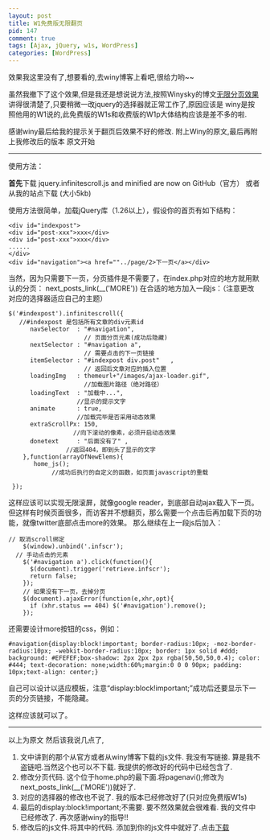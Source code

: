 ```yaml
--- 
layout: post
title: W1免费版无限翻页
pid: 147
comment: true
tags: [Ajax, jQuery, w1s, WordPress]
categories: [WordPress]
---
```

效果我这里没有了,想要看的,去winy博客上看吧,很给力哟~~

虽然我撤下了这个效果,但是我还是想说说方法,按照Winysky的博文[无限分页效果](http://winysky.com/unlimited-paging-effects)讲得很清楚了,只要稍微一改jquery的选择器就正常工作了,原因应该是 winy是按照他用的W1说的,此免费版的W1s和收费版的W1p大体结构应该是差不多的啦.

感谢winy最后给我的提示关于翻页后效果不好的修改.
附上Winy的原文,最后再附上我修改后的版本
原文开始

***
使用方法： 

**首先**下载 jquery.infinitescroll.js and minified are now on GitHub（官方）
或者从我的站点下载 (大小5kb)

使用方法很简单，加载jQuery库（1.26以上），假设你的首页有如下结构：

    <div id="indexpost">
    <div id="post-xxx">xxx</div>
    <div id="post-xxx">xxx</div>
    ......
    </div>
    <div id="navigation"><a href=""../page/2>下一页</a></div>
当然，因为只需要下一页，分页插件是不需要了，在index.php对应的地方就用默认的分页：
next\_posts\_link(\_\_('MORE'))
在合适的地方加入一段js：（注意更改 对应的选择器适应自己的主题）

    $('#indexpost').infinitescroll({
       //#indexpost 是包括所有文章的div元素id
          navSelector  : "#navigation",
                         // 页面分页元素(成功后隐藏)
          nextSelector : "#navigation a",
                         // 需要点击的下一页链接
          itemSelector : "#indexpost div.post"   ,
                         // 返回后文章对应的插入位置
          loadingImg   : themeurl+"/images/ajax-loader.gif",
                         //加载图片路径（绝对路径）
          loadingText  : "加载中...",
                       //显示的提示文字
          animate      : true,
                       //加载完毕是否采用动态效果
          extraScrollPx: 150,
                      //向下滚动的像素，必须开启动态效果
          donetext     : "后面没有了" ,
                    //返回404，即到头了显示的文字
        },function(arrayOfNewElems){
           home_js();
                //成功后执行的自定义的函数，如页面javascript的重载
     
     });
这样应该可以实现无限滚屏，就像google reader，到底部自动ajax载入下一页。但这样有时候页面很多，而访客并不想翻页，那么需要一个点击后再加载下页的功能，就像twitter底部点击more的效果。
那么继续在上一段js后加入：

    // 取消scroll绑定
        $(window).unbind('.infscr');
      // 手动点击的元素
        $('#navigation a').click(function(){
          $(document).trigger('retrieve.infscr');
          return false;
        });
        // 如果没有下一页，去掉分页
        $(document).ajaxError(function(e,xhr,opt){
          if (xhr.status == 404) $('#navigation').remove();
        });
还需要设计more按钮的css，例如：

    #navigation{display:block!important; border-radius:10px; -moz-border-radius:10px; -webkit-border-radius:10px; border: 1px solid #ddd; background: #EFEFEF;box-shadow: 2px 2px 2px rgba(50,50,50,0.4); color: #444; text-decoration: none;width:60%;margin:0 0 0 90px; padding: 10px;text-align: center;}
自己可以设计以适应模板，注意“display:block!important;”成功后还要显示下一页的分页链接，不能隐藏。

这样应该就可以了。

***

以上为原文
然后该我说几点了,

1. 文中讲到的那个从官方或者从winy博客下载的js文件. 我没有写链接. 算是我不盗链吧.当然这个也可以不下载. 我提供的修改好的代码中已经包含了.
2. 修改分页代码. 这个位于home.php的最下面.将pagenavi();修改为next_posts_link(__('MORE'))就好了.
3. 对应的选择器的修改也不说了. 我的版本已经修改好了(只对应免费版W1s)
4. 最后的display:block!important;不需要. 要不然效果就会很难看. 我的文件中已经修改了. 再次感谢winy的指导!!
5. 修改后的js文件.将其中的代码. 添加到你的js文件中就好了.点击<a target="_blank" href="http://isayme.com/wp-content/uploads/2011/05/page.js">下载</a>
